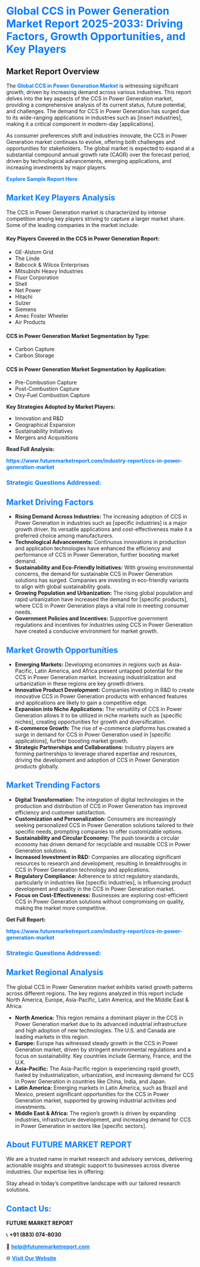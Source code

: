<h1 style="color: #007BFF;">Global CCS in Power Generation Market Report 2025-2033: Driving Factors, Growth Opportunities, and Key Players</h1>

<section id="overview">
<h2>Market Report Overview</h2>
<p>The <a href="https://www.futuremarketreport.com/industry-report/ccs-in-power-generation-market" style="color: #007BFF; text-decoration: none;"><strong>Global CCS in Power Generation Market</strong></a> is witnessing significant growth, driven by increasing demand across various industries. This report delves into the key aspects of the CCS in Power Generation market, providing a comprehensive analysis of its current status, future potential, and challenges. The demand for CCS in Power Generation has surged due to its wide-ranging applications in industries such as [insert industries], making it a critical component in modern-day [applications].</p>
<p>As consumer preferences shift and industries innovate, the CCS in Power Generation market continues to evolve, offering both challenges and opportunities for stakeholders. The global market is expected to expand at a substantial compound annual growth rate (CAGR) over the forecast period, driven by technological advancements, emerging applications, and increasing investments by major players.</p>
</section>

<section id="overview">
<p><a href="https://www.futuremarketreport.com/request-sample/reportId=64137" style="color: #007BFF; text-decoration: none;"><strong>Explore Sample Report Here</strong></a></p>
</section>

<section id="key-players">
<h2 style="color: #007BFF;">Market Key Players Analysis</h2>
<p>The CCS in Power Generation market is characterized by intense competition among key players striving to capture a larger market share. Some of the leading companies in the market include:</p>
<h4>Key Players Covered in the CCS in Power Generation Report:</h4>
<ul><li>GE-Alstom Grid</li><li>The Linde</li><li>Babcock &amp; Wilcox Enterprises</li><li>Mitsubishi Heavy Industries</li><li>Fluor Corporation</li><li>Shell</li><li>Net Power</li><li>Hitachi</li><li>Sulzer</li><li>Siemens</li><li>Amec Foster Wheeler</li><li>Air Products</li></ul>
<h4>CCS in Power Generation Market Segmentation by Type:</h4>
<ul><li>Carbon Capture</li><li>Carbon Storage</li></ul>

<h4>CCS in Power Generation Market Segmentation by Application:</h4>
<ul><li>Pre-Combustion Capture</li><li>Post-Combustion Capture</li><li>Oxy-Fuel Combustion Capture</li></ul>
<p><strong>Key Strategies Adopted by Market Players:</strong></p>
<ul>
<li>Innovation and R&D</li>
<li>Geographical Expansion</li>
<li>Sustainability Initiatives</li>
<li>Mergers and Acquisitions</li>
</ul>
</section>

<section>
<p><strong>Read Full Analysis: </strong></p><a href="https://www.futuremarketreport.com/industry-report/ccs-in-power-generation-market" style="color: #007BFF; text-decoration: none;"><strong>https://www.futuremarketreport.com/industry-report/ccs-in-power-generation-market</strong></a>
<h3 style="color: #007BFF;">Strategic Questions Addressed:</h3>
</section>

<section id="driving-factors">
<h2 style="color: #007BFF;">Market Driving Factors</h2>
<ul>
<li><strong>Rising Demand Across Industries:</strong> The increasing adoption of CCS in Power Generation in industries such as [specific industries] is a major growth driver. Its versatile applications and cost-effectiveness make it a preferred choice among manufacturers.</li>
<li><strong>Technological Advancements:</strong> Continuous innovations in production and application technologies have enhanced the efficiency and performance of CCS in Power Generation, further boosting market demand.</li>
<li><strong>Sustainability and Eco-Friendly Initiatives:</strong> With growing environmental concerns, the demand for sustainable CCS in Power Generation solutions has surged. Companies are investing in eco-friendly variants to align with global sustainability goals.</li>
<li><strong>Growing Population and Urbanization:</strong> The rising global population and rapid urbanization have increased the demand for [specific products], where CCS in Power Generation plays a vital role in meeting consumer needs.</li>
<li><strong>Government Policies and Incentives:</strong> Supportive government regulations and incentives for industries using CCS in Power Generation have created a conducive environment for market growth.</li>
</ul>
</section>

<section id="growth-opportunities">
<h2 style="color: #007BFF;">Market Growth Opportunities</h2>
<ul>
<li><strong>Emerging Markets:</strong> Developing economies in regions such as Asia-Pacific, Latin America, and Africa present untapped potential for the CCS in Power Generation market. Increasing industrialization and urbanization in these regions are key growth drivers.</li>
<li><strong>Innovative Product Development:</strong> Companies investing in R&D to create innovative CCS in Power Generation products with enhanced features and applications are likely to gain a competitive edge.</li>
<li><strong>Expansion into Niche Applications:</strong> The versatility of CCS in Power Generation allows it to be utilized in niche markets such as [specific niches], creating opportunities for growth and diversification.</li>
<li><strong>E-commerce Growth:</strong> The rise of e-commerce platforms has created a surge in demand for CCS in Power Generation used in [specific applications], further boosting market growth.</li>
<li><strong>Strategic Partnerships and Collaborations:</strong> Industry players are forming partnerships to leverage shared expertise and resources, driving the development and adoption of CCS in Power Generation products globally.</li>
</ul>
</section>

<section id="trending-factors">
<h2 style="color: #007BFF;">Market Trending Factors</h2>
<ul>
<li><strong>Digital Transformation:</strong> The integration of digital technologies in the production and distribution of CCS in Power Generation has improved efficiency and customer satisfaction.</li>
<li><strong>Customization and Personalization:</strong> Consumers are increasingly seeking personalized CCS in Power Generation solutions tailored to their specific needs, prompting companies to offer customizable options.</li>
<li><strong>Sustainability and Circular Economy:</strong> The push towards a circular economy has driven demand for recyclable and reusable CCS in Power Generation solutions.</li>
<li><strong>Increased Investment in R&D:</strong> Companies are allocating significant resources to research and development, resulting in breakthroughs in CCS in Power Generation technology and applications.</li>
<li><strong>Regulatory Compliance:</strong> Adherence to strict regulatory standards, particularly in industries like [specific industries], is influencing product development and quality in the CCS in Power Generation market.</li>
<li><strong>Focus on Cost-Effectiveness:</strong> Businesses are exploring cost-efficient CCS in Power Generation solutions without compromising on quality, making the market more competitive.</li>
</ul>
</section>

<section>
<p><strong>Get Full Report: </strong></p><a href="https://www.futuremarketreport.com/industry-report/ccs-in-power-generation-market" style="color: #007BFF; text-decoration: none;"><strong>https://www.futuremarketreport.com/industry-report/ccs-in-power-generation-market</strong></a>
<h3 style="color: #007BFF;">Strategic Questions Addressed:</h3>
</section>


<section id="regional-analysis">
<h2 style="color: #007BFF;">Market Regional Analysis</h2>
<p>The global CCS in Power Generation market exhibits varied growth patterns across different regions. The key regions analyzed in this report include North America, Europe, Asia-Pacific, Latin America, and the Middle East & Africa:</p>
<ul>
<li><strong>North America:</strong> This region remains a dominant player in the CCS in Power Generation market due to its advanced industrial infrastructure and high adoption of new technologies. The U.S. and Canada are leading markets in this region.</li>
<li><strong>Europe:</strong> Europe has witnessed steady growth in the CCS in Power Generation market, driven by stringent environmental regulations and a focus on sustainability. Key countries include Germany, France, and the U.K.</li>
<li><strong>Asia-Pacific:</strong> The Asia-Pacific region is experiencing rapid growth, fueled by industrialization, urbanization, and increasing demand for CCS in Power Generation in countries like China, India, and Japan.</li>
<li><strong>Latin America:</strong> Emerging markets in Latin America, such as Brazil and Mexico, present significant opportunities for the CCS in Power Generation market, supported by growing industrial activities and investments.</li>
<li><strong>Middle East & Africa:</strong> The region’s growth is driven by expanding industries, infrastructure development, and increasing demand for CCS in Power Generation in sectors like [specific sectors].</li>
</ul>
</section>

<footer>
<h2 style="color: #007BFF;">About FUTURE MARKET REPORT</h2>
<p>We are a trusted name in market research and advisory services, delivering actionable insights and strategic support to businesses across diverse industries. Our expertise lies in offering:</p>

<p>Stay ahead in today’s competitive landscape with our tailored research solutions.</p>

<h2 style="color: #007BFF;">Contact Us:</h2>
<p><strong>FUTURE MARKET REPORT</strong></p>
<p>📞 <strong>+91 (883) 074-8030</strong></p>
<p>📧 <strong><a href="mailto:help@futuremarketreport.com" style="color: #007BFF;">help@futuremarketreport.com</a></strong></p>
<p>🌐 <strong><a href="https://www.futuremarketreport.com/" style="color: #007BFF;">Visit Our Website</a></strong></p>
</footer>